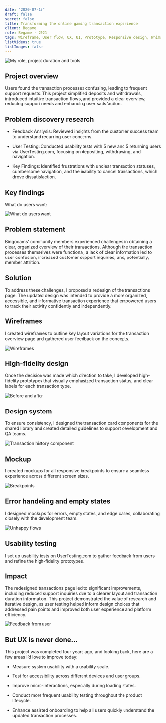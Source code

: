 ```yaml
---
date: "2020-07-15"
draft: false
secret: false
title: Transforming the online gaming transaction experience
client: Begame
role: Begame · 2021
tags: Wireframe, User flow, UX, UI, Prototype, Responsive design, Whimsical, Marwel app, Sketch, Zeplin, Jira
listVideos: true
listImages: false
---
```




![My role, project duration and tools](/works/begame-transaction-history/Transaction_0000.png "An overview of what my role was during the project, how long it lasted and what tools I used")

## Project overview
Users found the transaction processes confusing, leading to frequent support requests. 
This project simplified deposits and withdrawals, introduced intuitive transaction flows, and provided a clear overview, reducing support needs and enhancing user satisfaction.

## Problem discovery research
- Feedback Analysis: Reviewed insights from the customer success team to understand recurring user concerns.

- User Testing: Conducted usability tests with 5 new and 5 returning users via UserTesting.com, focusing on depositing, withdrawing, and navigation.

- Key Findings: Identified frustrations with unclear transaction statuses, cumbersome navigation, and the inability to cancel transactions, which drove dissatisfaction.

## Key findings
What do users want: 

![What do users want](/works/begame-transaction-history/Transaction_00.png "List of users' needs")

## Problem statement
Bingocams’ community members experienced challenges in obtaining a clear, organized overview of their transactions. Although the transaction processes themselves were functional, a lack of clear information led to user confusion, increased customer support inquiries, and, potentially, member attrition.

## Solution
To address these challenges, I proposed a redesign of the transactions page. The updated design was intended to provide a more organized, accessible, and informative transaction experience that empowered users to track their activity confidently and independently.

## Wireframes
I created wireframes to outline key layout variations for the transaction overview page and gathered user feedback on the concepts.

![Wireframes](/works/begame-transaction-history/Transaction_000.png "Transactions oerview page wireframes")

## High-fidelity design
Once the decision was made which direction to take, I developed high-fidelity prototypes that visually emphasized transaction status, and clear labels for each transaction type.

![Before and after](/works/begame-transaction-history/Transaction_07.png "Screenshot of old UI of transactions page on the left side and a the new UI on the right side")

## Design system
To ensure consistency, I designed the transaction card components for the shared library and created detailed guidelines to support development and QA teams.

![Transaction history component](/works/begame-transaction-history/Transaction_08.png "Transaction cards in component library")

## Mockup
I created mockups for all responsive breakpoints to ensure a seamless experience across different screen sizes.

![Breakpoints](/works/begame-transaction-history/Transaction_001.png "Preview of all breakpoints and how cards were set up")

## Error handeling and empty states
I designed mockups for errors, empty states, and edge cases, collaborating closely with the development team.

![Unhappy flows](/works/begame-transaction-history/Transaction_003.png "Preview of all errors that can happen during deposit and withdrawal")

## Usability testing 
I set up usability tests on UserTesting.com to gather feedback from users and refine the high-fidelity prototypes.

## Impact
The redesigned transactions page led to significant improvements, including reduced support inquiries due to a clearer layout and transaction duration information. This project demonstrated the value of research and iterative design, as user testing helped inform design choices that addressed pain points and improved both user experience and platform efficiency.

![Feedback from user](/works/begame-transaction-history/Transaction_09.png "Being able to see the status of my transactions gives me such peace of mind, especially compared to before. Depositing and withdrawing is now a breeze!")

## But UX is never done...
This project was completed four years ago, and looking back, here are a few areas I’d love to improve today:

- Measure system usability with a usability scale.

- Test for accessibility across different devices and user groups.

- Improve micro-interactions, especially during loading states.

- Conduct more frequent usability testing throughout the product lifecycle.

- Enhance assisted onboarding to help all users quickly understand the updated transaction processes.
